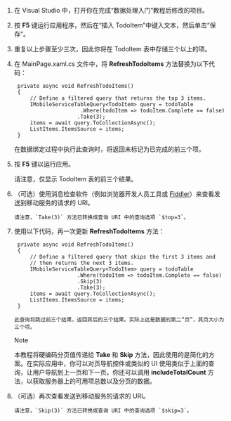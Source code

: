 

1. 在 Visual Studio 中，打开你在完成“数据处理入门”教程后修改的项目。

2. 按 **F5** 键运行应用程序，然后在“插入 TodoItem”中键入文本，然后单击“保存”。

3. 重复以上步骤至少三次，因此你将在 TodoItem 表中存储三个以上的项。

4. 在 MainPage.xaml.cs 文件中，将 **RefreshTodoItems** 方法替换为以下代码：

        private async void RefreshTodoItems()
        {
            // Define a filtered query that returns the top 3 items.
            IMobileServiceTableQuery<TodoItem> query = todoTable
                            .Where(todoItem => todoItem.Complete == false)
                           .Take(3);
            items = await query.ToCollectionAsync();
            ListItems.ItemsSource = items;
        }

      在数据绑定过程中执行此查询时，将返回未标记为已完成的前三个项。

5. 按 **F5** 键以运行应用。

      请注意，仅显示 TodoItem 表的前三个结果。

6. （可选）使用消息检查软件（例如浏览器开发人员工具或 [Fiddler]）来查看发送到移动服务的请求的 URI。

       请注意，`Take(3)` 方法已转换成查询 URI 中的查询选项 `$top=3`。

7. 使用以下代码，再一次更新 **RefreshTodoItems** 方法：

        private async void RefreshTodoItems()
        {
            // Define a filtered query that skips the first 3 items and 
            // then returns the next 3 items.
            IMobileServiceTableQuery<TodoItem> query = todoTable
                           .Where(todoItem => todoItem.Complete == false)
                           .Skip(3)
                           .Take(3);
            items = await query.ToCollectionAsync();
            ListItems.ItemsSource = items;
        }

       此查询将跳过前三个结果，返回其后的三个结果。实际上这是数据的第二“页”，其页大小为三个项。

    >[!NOTE]
    >本教程将硬编码分页值传递给 <strong>Take</strong> 和 <strong>Skip</strong> 方法，因此使用的是简化的方案。在实际应用中，你可以对页导航控件或类似的 UI 使用类似于上面的查询，让用户导航到上一页和下一页。你还可以调用 <strong>includeTotalCount</strong> 方法，以获取服务器上的可用项总数以及分页的数据。

8. （可选）再次查看发送到移动服务的请求的 URI。

       请注意，`Skip(3)` 方法已转换成查询 URI 中的查询选项 `$skip=3`。

<!-- URLs -->
[Fiddler]: http://go.microsoft.com/fwlink/?LinkID=262412

<!---HONumber=74-->
